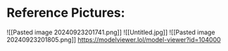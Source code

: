 # Reference Pictures:
![[Pasted image 20240923201741.png]]
![[Untitled.jpg]]
![[Pasted image 20240923201805.png]]
https://modelviewer.lol/model-viewer?id=104000

